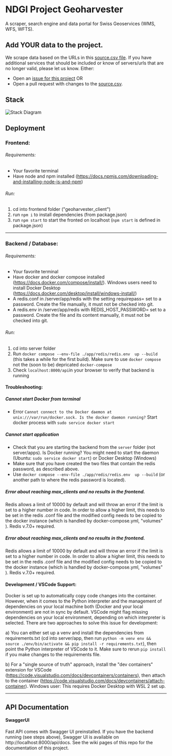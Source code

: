 # NDGI Project Geoharvester

A scraper, search engine and data portal for Swiss Geoservices (WMS, WFS, WFTS).

## Add YOUR data to the project.

We scrape data based on the URLs in this [source.csv file](https://github.com/FHNW-IVGI/Geoharvester/blob/main/scraper/sources.csv). If you have additional services that should be included or know of servers/urls that are no longer valid, please let us know. Either:

- Open an [issue for this project](https://github.com/FHNW-IVGI/Geoharvester/issues) OR
- Open a pull request with changes to the [source.csv](https://github.com/FHNW-IVGI/Geoharvester/blob/main/scraper/sources.csv).

## Stack

![Stack Diagram](https://user-images.githubusercontent.com/36440175/220350037-c8300e83-8d18-4962-b99a-54b75f5c886a.PNG)

## Deployment

### Frontend:

###### Requirements:

- Your favorite terminal
- Have node and npm installed (https://docs.npmjs.com/downloading-and-installing-node-js-and-npm)

###### Run:

1. cd into frontend folder ("geoharvester_client")
2. run `npm i` to install dependencies (from package.json)
3. run `npm start` to start the fronted on localhost (`npm start` is defined in package.json)

---

### Backend / Database:

###### Requirements:

- Your favorite terminal
- Have docker and docker compose installed (https://docs.docker.com/compose/install/). Windows users need to install Docker Desktop (https://docs.docker.com/desktop/install/windows-install/)
- A redis.conf in /server/app/redis with the setting requirepass= set to a password. Create the file manually, it must not be checked into git.
- A redis.env in /server/app/redis with REDIS_HOST_PASSWORD= set to a password. Create the file and its content manually, it must not be checked into git.

###### Run:

1. cd into server folder
2. Run `docker compose --env-file ./app/redis/redis.env  up --build` (this takes a while for the first build). Make sure to use `docker compose` not the (soon to be) depricated `docker-compose`
3. Check `localhost:8000/api`in your browser to verify that backend is running

#### Troubleshooting:

##### Cannot start Docker from terminal

- Error `Cannot connect to the Docker daemon at unix:///var/run/docker.sock. Is the docker daemon running?` Start docker process with `sudo service docker start`

##### Cannot start application

- Check that you are starting the backend from the `server` folder (not server/apps). Is Docker running? You might need to start the daemon (Ubuntu: `sudo service docker start`) or Docker Desktop (Windows)
- Make sure that you have created the two files that contain the redis password, as described above.
- Use `docker compose --env-file ./app/redis/redis.env  up --build` (or another path to where the redis password is located).

##### Error about reaching max_clients and no results in the frontend.

Redis allows a limit of 10000 by default and will throw an error if the limit is set to a higher number in code. In order to allow a higher limit, this needs to be set in the redis .conf file and the modified config needs to be copied to the docker instance (which is handled by docker-compose.yml, "volumes" ). Redis v.7.0+ required.

##### Error about reaching max_clients and no results in the frontend.

Redis allows a limit of 10000 by default and will throw an error if the limit is set to a higher number in code. In order to allow a higher limit, this needs to be set in the redis .conf file and the modified config needs to be copied to the docker instance (which is handled by docker-compose.yml, "volumes" ). Redis v.7.0+ required.

#### Development / VSCode Support:

Docker is set up to automatically copy code changes into the container. However, when it comes to the Python interpreter and the management of dependencies on your local machine both (Docker and your local environment) are not in sync by default. VSCode might flag missing dependencies on your local environment, depending on which interpreter is selected. There are two approaches to solve this issue for development:

a) You can either set up a venv and install the dependencies from requirements.txt (cd into server/app, then run `python -m venv env &&  source ./env/bin/activate && pip install -r requirements.txt`), then point the Python interpreter of VSCode to it. Make sure to rerun `pip install` if you make changes to the requirements file.

b) For a "single source of truth" approach, install the "dev containers" extension for VSCode (https://code.visualstudio.com/docs/devcontainers/containers), then attach to the container (https://code.visualstudio.com/docs/devcontainers/attach-container). Windows user: This requires Docker Desktop with WSL 2 set up.

---

## API Documentation

#### SwaggerUI

Fast API comes with Swagger UI preinstalled. If you have the backend running (see steps above), Swagger UI is available on http://localhost:8000/api/docs. See the wiki pages of this repo for the documentation of this project.
